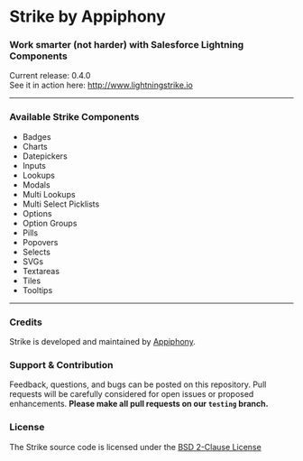 # Strike by Appiphony
### Work smarter (not harder) with Salesforce Lightning Components
Current release: 0.4.0  
See it in action here: <a href="http://www.lightningstrike.io" target="_blank">http://www.lightningstrike.io</a>

---

### Available Strike Components
* Badges
* Charts
* Datepickers
* Inputs
* Lookups
* Modals
* Multi Lookups
* Multi Select Picklists
* Options
* Option Groups
* Pills
* Popovers
* Selects
* SVGs
* Textareas
* Tiles
* Tooltips

---

### Credits
Strike is developed and maintained by <a href="http://appiphony.com" target="_blank">Appiphony</a>.

### Support & Contribution
Feedback, questions, and bugs can be posted on this repository. Pull requests will be carefully considered for open issues or proposed enhancements. **Please make all pull requests on our `testing` branch.**

### License
The Strike source code is licensed under the <a href="http://opensource.org/licenses/BSD-2-Clause" target="_blank">BSD 2-Clause License</a>